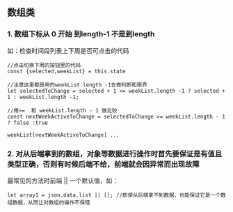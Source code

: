 ## 数组类

### 1. 数组下标从 0 开始 到length-1 不是到length


如：检查时间段列表上下周是否可点击的代码
```
//点击切换下周的按钮里的代码
const {selected,weekList} = this.state

//注意这里都是用的weekList.length -1去做判断和限界
let selectedToChange = selected + 1 <= weekList.length -1 ? selected + 1 : weekList.length -1;

//用>=  和 weekList.length - 1 做比较
const nextWeekActiveToChange = selectedToChange >= weekList.length - 1 ? false :true

weekList[nextWeekActiveToChange] ...

```

### 2. 对从后端拿到的数组，对象等数据进行操作时首先要保证是有值且类型正确，否则有时候后端不给，前端就会因异常而出现故障

最常见的方法时前端 || 一个默认值，如：



```
let array1 = json.data.list || []; //即使从后端拿不到数据，也能保证它是一个数组数据，从而让对数组的操作不保错

```




